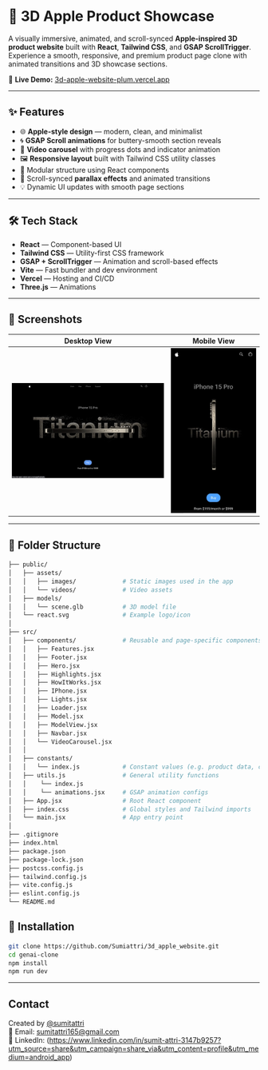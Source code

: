 # 🍎 3D Apple Product Showcase

A visually immersive, animated, and scroll-synced **Apple-inspired 3D product website** built with **React**, **Tailwind CSS**, and **GSAP ScrollTrigger**. Experience a smooth, responsive, and premium product page clone with animated transitions and 3D showcase sections.

🔗 **Live Demo:** [3d-apple-website-plum.vercel.app](https://3d-apple-website-plum.vercel.app)

---

## ✨ Features

- 🌐 **Apple-style design** — modern, clean, and minimalist
- 🌀 **GSAP Scroll animations** for buttery-smooth section reveals
- 🎥 **Video carousel** with progress dots and indicator animation
- 🖼️ **Responsive layout** built with Tailwind CSS utility classes
- 🧠 Modular structure using React components
- 🧭 Scroll-synced **parallax effects** and animated transitions
- 💡 Dynamic UI updates with smooth page sections

---

## 🛠️ Tech Stack

- **React** — Component-based UI
- **Tailwind CSS** — Utility-first CSS framework
- **GSAP + ScrollTrigger** — Animation and scroll-based effects
- **Vite** — Fast bundler and dev environment
- **Vercel** — Hosting and CI/CD
- **Three.js** — Animations

---

## 📸 Screenshots

| Desktop View                              | Mobile View                                |
| ----------------------------------------- | ------------------------------------------ |
| ![Desktop Screenshot](./public/image.png) | ![Mobile Screenshot](./public/image-1.png) |

---

## 📁 Folder Structure

```bash
├── public/
│   ├── assets/
│   │   ├── images/             # Static images used in the app
│   │   └── videos/             # Video assets
│   ├── models/
│   │   └── scene.glb           # 3D model file
│   └── react.svg               # Example logo/icon
│
├── src/
│   ├── components/             # Reusable and page-specific components
│   │   ├── Features.jsx
│   │   ├── Footer.jsx
│   │   ├── Hero.jsx
│   │   ├── Highlights.jsx
│   │   ├── HowItWorks.jsx
│   │   ├── IPhone.jsx
│   │   ├── Lights.jsx
│   │   ├── Loader.jsx
│   │   ├── Model.jsx
│   │   ├── ModelView.jsx
│   │   ├── Navbar.jsx
│   │   └── VideoCarousel.jsx
│   │
│   ├── constants/
│   │   └── index.js            # Constant values (e.g. product data, colors, etc.)
│   ├── utils.js                # General utility functions
│   │    └── index.js
│   │    └── animations.jsx     # GSAP animation configs
│   ├── App.jsx                 # Root React component
│   ├── index.css               # Global styles and Tailwind imports
│   └── main.jsx                # App entry point
│
├── .gitignore
├── index.html
├── package.json
├── package-lock.json
├── postcss.config.js
├── tailwind.config.js
├── vite.config.js
├── eslint.config.js
└── README.md
```

## 🔧 Installation

```bash
git clone https://github.com/Sumiattri/3d_apple_website.git
cd genai-clone
npm install
npm run dev
```

---

## Contact

Created by [@sumitattri](https://github.com/Sumiattri)  
📧 Email: sumitattri165@gmail.com  
🔗 LinkedIn: (https://www.linkedin.com/in/sumit-attri-3147b9257?utm_source=share&utm_campaign=share_via&utm_content=profile&utm_medium=android_app)
